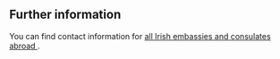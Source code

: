 ##  Further information

You can find contact information for [ all Irish embassies and consulates
abroad ](https://www.ireland.ie/en/dfa/embassies/) .
